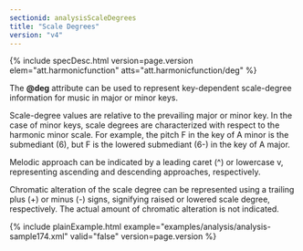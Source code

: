```yaml
---
sectionid: analysisScaleDegrees
title: "Scale Degrees"
version: "v4"
---
```






{% include specDesc.html version=page.version elem="att.harmonicfunction" atts="att.harmonicfunction/deg" %}



The **@deg** attribute can be used to represent key-dependent scale-degree
information for music in major or minor keys.

Scale-degree values are relative to the prevailing major or minor key. In the case
of minor
keys, scale degrees are characterized with respect to the harmonic minor scale. For
example,
the pitch F in the key of A minor is the submediant (6), but F is the lowered submediant
(6-) in the key of A major.

Melodic approach can be indicated by a leading caret (^) or lowercase v, representing
ascending and descending approaches, respectively.

Chromatic alteration of the scale degree can be represented using a trailing plus
(+) or
minus (-) signs, signifying raised or lowered scale degree, respectively. The actual
amount
of chromatic alteration is not indicated.

{% include plainExample.html example="examples/analysis/analysis-sample174.xml" valid="false" version=page.version %}

